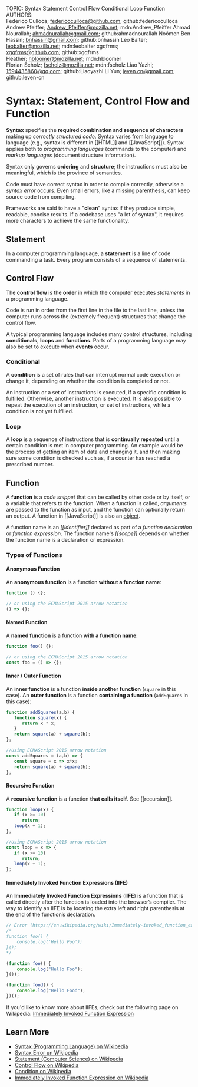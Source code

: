 TOPIC: Syntax
       Statement
       Control Flow
       Conditional
       Loop
       Function
AUTHORS: Federico Culloca; federicoculloca@github.com; github:federicoculloca
         Andrew Pfeiffer; Andrew_Pfeiffer@mozilla.net; mdn:Andrew_Pfeiffer
         Ahmad Nourallah; ahmadnurallah@gmail.com; github:ahmadnourallah
         Noômen Ben Hassin; bnhassin@gmail.com; github:bnhassin
         Leo Balter; leobalter@mozilla.net; mdn:leobalter
         xgqfrms; xgqfrms@github.com; github:xgqfrms
         Heather; hbloomer@mozilla.net; mdn:hbloomer
         Florian Scholz; fscholz@mozilla.net; mdn:fscholz
         Liao Yazhi; 1594435860@qq.com; github:Liaoyazhi
         Li Yun; leven.cn@gmail.com; github:leven-cn

# Syntax: Statement, Control Flow and Function

**Syntax** specifies the **required combination and sequence of characters** making up *correctly structured
code*. Syntax varies from language to language (e.g., syntax is different in [[HTML]] and [[JavaScript]]).
Syntax applies both to *programming languages* (commands to the computer) and *markup
languages* (document structure information).

Syntax only governs **ordering** and **structure**; the instructions must also be meaningful,
which is the province of semantics.

Code must have correct syntax in order to compile correctly, otherwise a *syntax error* occurs.
Even small errors, like a missing parenthesis, can keep source code from compiling.

Frameworks are said to have a "**clean**" syntax if they produce simple, readable, concise results.
If a codebase uses "a lot of syntax", it requires more characters to achieve the same functionality.

## Statement

In a computer programming language, a **statement** is a line of code commanding a task.
Every program consists of a sequence of statements.

## Control Flow

The **control flow** is the **order** in which the computer executes *statements* in a programming language.

Code is run in order from the first line in the file to the last line, unless the computer runs
across the (extremely frequent) structures that change the control flow.

A typical programming language includes many control structures, including
**conditionals**, **loops** and **functions**.
Parts of a programming language may also be set to execute when
**events** occur.

### Conditional

A **condition** is a set of rules that can interrupt normal code execution or change it, depending
on whether the condition is completed or not.

An instruction or a set of instructions is executed, if a specific condition is fulfilled. Otherwise,
another instruction is executed. It is also possible to repeat the execution of an instruction,
or set of instructions, while a condition is not yet fulfilled.

### Loop

A **loop** is a sequence of instructions that is **continually repeated** until a certain condition
is met in computer programming.
An example would be the process of getting an item of data and changing it,
and then making sure some condition is checked such as, if a counter has reached a prescribed number.

## Function

A **function** is a *code snippet* that can be called by other code or by itself, or a variable that
refers to the function. When a function is called, *arguments* are passed to the function as input,
and the function can optionally return an output. A function in [[JavaScript]] is also an [object](/en/webfrontend/object).

A function name is an *[[identifier]]* declared as part of a *function declaration* or *function expression*.
The function name's *[[scope]]* depends on whether the function name is a declaration or expression.

### Types of Functions

#### Anonymous Function

An **anonymous function** is a function **without a function name**:

```javascript
function () {};

// or using the ECMAScript 2015 arrow notation
() => {};
```

#### Named Function

A **named function** is a function **with a function name**:

```javascript
function foo() {};

// or using the ECMAScript 2015 arrow notation
const foo = () => {};
```

#### Inner / Outer Function

An **inner function** is a function **inside another function** (`square` in this case).
An **outer function** is a function **containing a function** (`addSquares` in this case):

```javascript
function addSquares(a,b) {
   function square(x) {
      return x * x;
   }
   return square(a) + square(b);
};

//Using ECMAScript 2015 arrow notation
const addSquares = (a,b) => {
   const square = x => x*x;
   return square(a) + square(b);
};
```

#### Recursive Function

A **recursive function** is a function **that calls itself**. See [[recursion]].

```javascript
function loop(x) {
   if (x >= 10)
      return;
   loop(x + 1);
};

//Using ECMAScript 2015 arrow notation
const loop = x => {
   if (x >= 10)
      return;
   loop(x + 1);
};
```

#### Immediately Invoked Function Expressions (IIFE)

An **Immediately Invoked Function Expressions** (**IIFE**) is a function that is called directly after
the function is loaded into the browser’s compiler. The way to identify an IIFE is by locating the
extra left and right parenthesis at the end of the function’s declaration.

```javascript
// Error (https://en.wikipedia.org/wiki/Immediately-invoked_function_expression)
/*
​function foo() {
    console.log('Hello Foo');
}();
*/

(function foo() {
    console.log("Hello Foo");
}());

(function food() {
    console.log("Hello Food");
})();
```

If you'd like to know more about IIFEs, check out the following page on Wikipedia:
[Immediately Invoked Function Expression](https://en.wikipedia.org/wiki/Immediately-invoked_function_expression)

## Learn More

- [Syntax (Programming Language) on Wikipedia](https://en.wikipedia.org/wiki/Syntax%20(programming%20language))
- [Syntax Error on Wikipedia](https://en.wikipedia.org/wiki/Syntax%20error)
- [Statement (Computer Science) on Wikipedia](https://en.wikipedia.org/wiki/Statement%20(computer%20science))
- [Control Flow on Wikipedia](https://en.wikipedia.org/wiki/Control%20flow)
- [Condition on Wikipedia](https://en.wikipedia.org/wiki/Exception_handling#Condition_systems)
- [Immediately Invoked Function Expression on Wikipedia](https://en.wikipedia.org/wiki/Immediately-invoked_function_expression)
